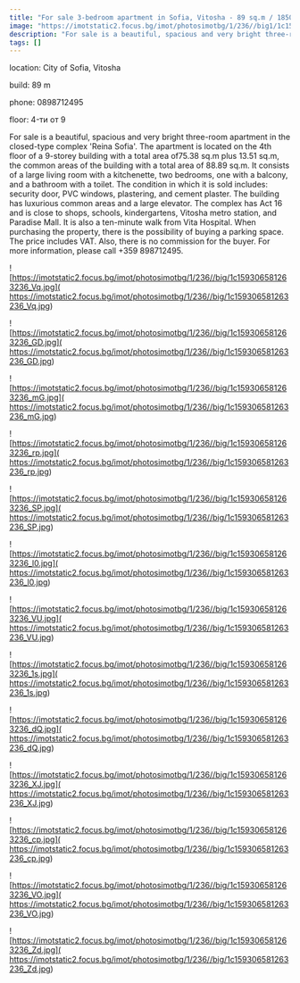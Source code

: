 ```yaml
---
title: "For sale 3-bedroom apartment in Sofia, Vitosha - 89 sq.m / 185000 EUR :: imot.bg Ad"
image: "https://imotstatic2.focus.bg/imot/photosimotbg/1/236//big1/1c159306581263236_FA.jpg"
description: "For sale is a beautiful, spacious and very bright three-room apartment in the closed-type complex 'Reina Sofia'. The apartment is located on the 4th floor of a 9-storey building with a total area of ​​75.38 sq.m plus 13.51 sq.m, the common areas of the building with a total area of ​​88.89 sq.m. It consists of a large living room with a kitchenette, two bedrooms, one with a balcony, and a bathroom with a toilet. The condition in which it is sold includes: security door, PVC windows, plastering, and cement plaster. The building has luxurious common areas and a large elevator. The complex has Act 16 and is close to shops, schools, kindergartens, Vitosha metro station, and Paradise Mall. It is also a ten-minute walk from Vita Hospital. When purchasing the property, there is the possibility of buying a parking space. The price includes VAT. Also, there is no commission for the buyer. For more information, please call +359 898712495."
tags: []
---
```


location: City of Sofia, Vitosha

build: 89 m

phone: 0898712495

floor: 4-ти от 9

For sale is a beautiful, spacious and very bright three-room apartment in the closed-type complex 'Reina Sofia'. The apartment is located on the 4th floor of a 9-storey building with a total area of ​​75.38 sq.m plus 13.51 sq.m, the common areas of the building with a total area of ​​88.89 sq.m. It consists of a large living room with a kitchenette, two bedrooms, one with a balcony, and a bathroom with a toilet. The condition in which it is sold includes: security door, PVC windows, plastering, and cement plaster. The building has luxurious common areas and a large elevator. The complex has Act 16 and is close to shops, schools, kindergartens, Vitosha metro station, and Paradise Mall. It is also a ten-minute walk from Vita Hospital. When purchasing the property, there is the possibility of buying a parking space. The price includes VAT. Also, there is no commission for the buyer. For more information, please call +359 898712495.


![https://imotstatic2.focus.bg/imot/photosimotbg/1/236//big/1c159306581263236_Vq.jpg]( https://imotstatic2.focus.bg/imot/photosimotbg/1/236//big/1c159306581263236_Vq.jpg)


![https://imotstatic2.focus.bg/imot/photosimotbg/1/236//big/1c159306581263236_GD.jpg]( https://imotstatic2.focus.bg/imot/photosimotbg/1/236//big/1c159306581263236_GD.jpg)


![https://imotstatic2.focus.bg/imot/photosimotbg/1/236//big/1c159306581263236_mG.jpg]( https://imotstatic2.focus.bg/imot/photosimotbg/1/236//big/1c159306581263236_mG.jpg)


![https://imotstatic2.focus.bg/imot/photosimotbg/1/236//big/1c159306581263236_rp.jpg]( https://imotstatic2.focus.bg/imot/photosimotbg/1/236//big/1c159306581263236_rp.jpg)


![https://imotstatic2.focus.bg/imot/photosimotbg/1/236//big/1c159306581263236_SP.jpg]( https://imotstatic2.focus.bg/imot/photosimotbg/1/236//big/1c159306581263236_SP.jpg)


![https://imotstatic2.focus.bg/imot/photosimotbg/1/236//big/1c159306581263236_l0.jpg]( https://imotstatic2.focus.bg/imot/photosimotbg/1/236//big/1c159306581263236_l0.jpg)


![https://imotstatic2.focus.bg/imot/photosimotbg/1/236//big/1c159306581263236_VU.jpg]( https://imotstatic2.focus.bg/imot/photosimotbg/1/236//big/1c159306581263236_VU.jpg)


![https://imotstatic2.focus.bg/imot/photosimotbg/1/236//big/1c159306581263236_1s.jpg]( https://imotstatic2.focus.bg/imot/photosimotbg/1/236//big/1c159306581263236_1s.jpg)


![https://imotstatic2.focus.bg/imot/photosimotbg/1/236//big/1c159306581263236_dQ.jpg]( https://imotstatic2.focus.bg/imot/photosimotbg/1/236//big/1c159306581263236_dQ.jpg)


![https://imotstatic2.focus.bg/imot/photosimotbg/1/236//big/1c159306581263236_XJ.jpg]( https://imotstatic2.focus.bg/imot/photosimotbg/1/236//big/1c159306581263236_XJ.jpg)


![https://imotstatic2.focus.bg/imot/photosimotbg/1/236//big/1c159306581263236_cp.jpg]( https://imotstatic2.focus.bg/imot/photosimotbg/1/236//big/1c159306581263236_cp.jpg)


![https://imotstatic2.focus.bg/imot/photosimotbg/1/236//big/1c159306581263236_VO.jpg]( https://imotstatic2.focus.bg/imot/photosimotbg/1/236//big/1c159306581263236_VO.jpg)


![https://imotstatic2.focus.bg/imot/photosimotbg/1/236//big/1c159306581263236_Zd.jpg]( https://imotstatic2.focus.bg/imot/photosimotbg/1/236//big/1c159306581263236_Zd.jpg)


